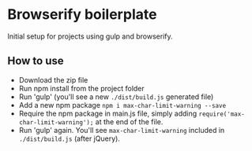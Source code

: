 Browserify boilerplate
========================================
Initial setup for projects using gulp and browserify.


How to use
-----------
- Download the zip file
- Run npm install from the project folder
- Run 'gulp' (you'll see a new `./dist/build.js` generated file)
- Add a new npm package `npm i max-char-limit-warning --save`
- Require the npm package in main.js file, simply adding `require('max-char-limit-warning');` at the end of the file.
- Run 'gulp' again. You'll see `max-char-limit-warning` included in `./dist/build.js` (after jQuery).


